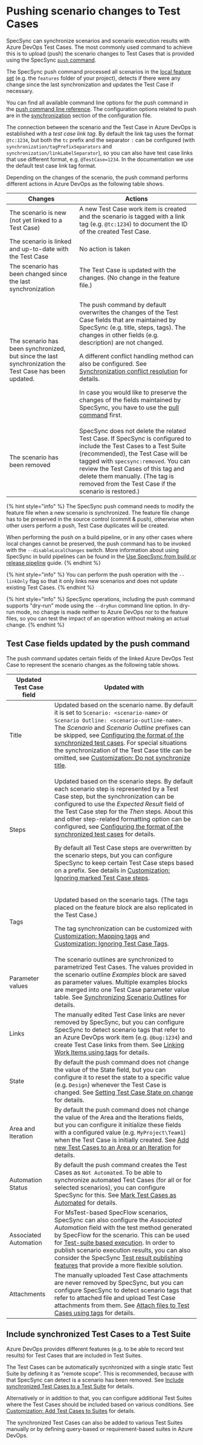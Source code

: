 # Pushing scenario changes to Test Cases

SpecSync can synchronize scenarios and scenario execution results with Azure DevOps Test Cases. The most commonly used command to achieve this is to upload (push) the scenario changes to Test Cases that is provided using the SpecSync [`push` command](../../reference/command-line-reference/push-command.md).

The SpecSync push command processed all scenarios in the [local feature set](../../important-concepts/how-to-define-the-local-feature-set-to-be-synchronized.md) (e.g. the `features` folder of your project), detects if there were any change since the last synchronization and updates the Test Case if necessary.

You can find all available command line options for the push command in the [push command line reference](../../reference/command-line-reference/push-command.md). The configuration options related to push are in the [synchronization](../../reference/configuration/configuration-synchronization/) section of the configuration file.

The connection between the scenario and the Test Case in Azure DevOps is established with a *test case link tag*. By default the link tag uses the format `@tc:1234`, but both the `tc` prefix and the separator `:` can be configured (with `synchronization/tagPrefixSeparators` and `synchronization/linkLabelSeparator`), so you can also have test case links that use different format, e.g. `@TestCase=1234`. In the documentation we use the default test case link tag format.

Depending on the changes of the scenario, the push command performs different actions in Azure DevOps as the following table shows.

| Changes | Actions |
| ------- | ------- |
| The scenario is new (not yet linked to a Test Case) | A new Test Case work item is created and the scenario is tagged with a link tag (e.g. `@tc:1234`) to document the ID of the created Test Case. |
| The scenario is linked and up-to-date with the Test Case | No action is taken |
| The scenario has been changed since the last synchronization | The Test Case is updated with the changes. (No change in the feature file.) |
| The scenario has been synchronized, but since the last synchronization the Test Case has been updated. | <p>The push command by default overwrites the changes of the Test Case fields that are maintained by SpecSync (e.g. title, steps, tags). The changes in other fields (e.g. description) are not changed.</p><p>A different conflict handling method can also be configured. See [Synchronization conflict resolution](../common-synchronization-features/synchronization-conflict-resolution.md) for details.</p><p>In case you would like to preserve the changes of the fields maintained by SpecSync, you have to use the <a href="../pull-features/two-way-synchronization.md">pull command</a> first.</p> |
| The scenario has been removed | SpecSync does not delete the related Test Case. If SpecSync is configured to include the Test Cases to a Test Suite (recommended), the Test Case will be tagged with `specsync:removed`. You can review the Test Cases of this tag and delete them manually. (The tag is removed from the Test Case if the scenario is restored.) |

{% hint style="info" %}
The SpecSync push command needs to modify the feature file when a new scenario is synchronized. The feature file change has to be preserved in the source control (commit & push), otherwise when other users perform a push, Test Case duplicates will be created.

When performing the push on a build pipeline, or in any other cases where local changes cannot be preserved, the push command has to be invoked with the `--disableLocalChanges` switch. More information about using SpecSync in build pipelines can be found in the [Use SpecSync from build or release pipeline](../../important-concepts/synchronizing-test-cases-from-build.md) guide.
{% endhint %}

{% hint style="info" %}
You can perform the push operation with the `--linkOnly` flag so that it only links new scenarios and does not update existing Test Cases.
{% endhint %}

{% hint style="info" %}
SpecSync operations, including the push command supports "dry-run" mode using the `--dryRun` command line option. In dry-run mode, no change is made neither to Azure DevOps nor to the feature files, so you can test the impact of an operation without making an actual change.
{% endhint %}

## Test Case fields updated by the push command

The push command updates certain fields of the linked Azure DevOps Test Case to represent the scenario changes as the following table shows.

| Updated Test Case field | Updated with |
| ----------------------- | ------------ |
| Title | Updated based on the scenario name. By default it is set to `Scenario: <scenario-name>` or `Scenario Outline: <scenario-outline-name>`. The _Scenario_ and _Scenario Outline_ prefixes can be skipped, see [Configuring the format of the synchronized test cases](configuring-the-format-of-the-synchronized-test-cases.md). For special situations the synchronization of the Test Case title can be omitted, see [Customization: Do not synchronize title](customization-do-not-synchronize-title.md). |
| Steps | <p>Updated based on the scenario steps. By default each scenario step is represented by a Test Case step, but the synchronization can be configured to use the <em>Expected Result</em> field of the Test Case step for the <em>Then</em> steps. About this and other step-related formatting option can be configured, see <a href="configuring-the-format-of-the-synchronized-test-cases.md">Configuring the format of the synchronized test cases</a> for details.</p><p>By default all Test Case steps are overwritten by the scenario steps, but you can configure SpecSync to keep certain Test Case steps based on a prefix. See details in <a href="customization-ignoring-marked-test-case-steps.md">Customization: Ignoring marked Test Case steps</a>.</p> |
| Tags | <p>Updated based on the scenario tags. (The tags placed on the feature block are also replicated in the Test Case.)</p><p>The tag synchronization can be customized with <a href="customization-mapping-tags.md">Customization: Mapping tags</a> and <a href="customization-ignoring-test-case-tags.md">Customization: Ignoring Test Case Tags</a>.</p> |
| Parameter values | The scenario outlines are synchronized to parametrized Test Cases. The values provided in the scenario outline _Examples_ block are saved as parameter values. Multiple examples blocks are merged into one Test Case parameter value table. See [Synchronizing Scenario Outlines](synchronizing-scenario-outlines.md) for details. |
| Links | The manually edited Test Case links are never removed by SpecSync, but you can configure SpecSync to detect scenario tags that refer to an Azure DevOps work item (e.g. `@bug:1234`) and create Test Case links from them. See [Linking Work Items using tags](../common-synchronization-features/linking-work-items-with-tags.md) for details. |
| State | By default the push command does not change the value of the State field, but you can configure it to reset the state to a specific value (e.g. `Design`) whenever the Test Case is changed. See [Setting Test Case State on change](setting-test-case-state-on-change.md) for details. |
| Area and Iteration | By default the push command does not change the value of the Area and the Iterations fields, but you can configure it initialize these fields with a configured value (e.g. `MyProject\Team1`) when the Test Case is initially created. See [Add new Test Cases to an Area or an Iteration](add-new-test-cases-to-an-area-or-an-iteration.md) for details. |
| Automation Status | By default the push command creates the Test Cases as `Not Automated`. To be able to synchronize automated Test Cases (for all or for selected scenarios), you can configure SpecSync for this. See [Mark Test Cases as Automated](mark-test-cases-as-automated.md) for details. |
| Associated Automation | For MsTest-based SpecFlow scenarios, SpecSync can also configure the _Associated Automation_ field with the test method generated by SpecFlow for the scenario. This can be used for [Test-suite based execution](../test-result-publishing-features/support-for-azure-devops-test-plan-test-suite-based-test-execution.md). In order to publish scenario execution results, you can also consider the SpecSync [Test result publishing features](../test-result-publishing-features/) that provide a more flexible solution. |
| Attachments | The manually uploaded Test Case attachments are never removed by SpecSync, but you can configure SpecSync to detect scenario tags that refer to attached file and upload Test Case attachments from them. See [Attach files to Test Cases using tags](attach-files.md) for details. |

## Include synchronized Test Cases to a Test Suite

Azure DevOps provides different features (e.g. to be able to record test results) for Test Cases that are included in Test Suites. 

The Test Cases can be automatically sycnhronized with a single static Test Suite by defining it as "remote scope". This is recommended, because with that SpecSync can detect is a scenario has been removed. See [Include synchronized Test Cases to a Test Suite](../common-synchronization-features/group-synchronized-test-cases-to-a-test-suite.md) for details.

Alternatively or in addition to that, you can configure additional Test Suites where the Test Cases should be included based on various conditions. See [Customization: Add Test Cases to Suites](customization-add-test-cases-to-suites.md) for details.

The synchronized Test Cases can also be added to various Test Suites manually or by defining query-based or requirement-based suites in Azure DevOps.
